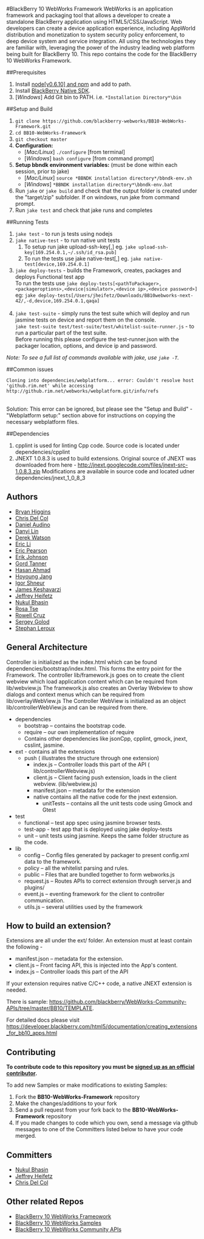 #BlackBerry 10 WebWorks Framework
WebWorks is an application framework and packaging tool that allows a developer to create a standalone BlackBerry application using HTML5/CSS/JavaScript.  Web developers can create a device application experience, including AppWorld distribution and monetization to system security policy enforcement, to deep device system and service integration. All using the technologies they are familiar with, leveraging the power of the industry leading web platform being built for BlackBerry 10.
This repo contains the code for the BlackBerry 10 WebWorks Framework.

##Prerequisites
1. Install [node[v0.6.10] and npm](http://nodejs.org/dist/v0.6.10/) and add to path.
2. Install [BlackBerry Native SDK](https://bdsc.webapps.blackberry.com/native/).
3. [*Windows*] Add Git bin to PATH. i.e. `*Installation Directory*\bin`

##Setup and Build
1. `git clone https://github.com/blackberry-webworks/BB10-WebWorks-Framework.git`
2. `cd BB10-WebWorks-Framework`
3. `git checkout master`
4. **Configuration:**
    - [*Mac/Linux*] `./configure` [from terminal]
    - [*Windows*] `bash configure` [from command prompt]
5. **Setup bbndk environment variables:** (must be done within each session, prior to jake)
    - [*Mac/Linux*] `source *BBNDK installation directory*/bbndk-env.sh`
    - [*Windows*] `*BBNDK installation directory*\bbndk-env.bat`
6. Run `jake` or `jake build` and check that the output folder is created under the "target/zip" subfolder. If on windows, run jake from command prompt.
8. Run `jake test` and check that jake runs and completes

##Running Tests
1. `jake test`  - to run js tests using nodejs
2. `jake native-test` - to run native unit tests
    1. To setup run jake upload-ssh-key[<IP>,<ssh public key location>] eg. `jake upload-ssh-key[169.254.0.1,~/.ssh/id_rsa.pub]`
    2. To run the tests use jake native-test[<device or simulator>,<IP>] eg. `jake native-test[device,169.254.0.1]`
3. `jake deploy-tests` - builds the Framework, creates, packages and deploys Functional test app<br />
       To run the tests use `jake deploy-tests[<pathToPackager>,<packageroptions>,<device|simulator>,<device ip>,<device password>]`<br />
       eg: `jake deploy-tests[/Users/jheifetz/Downloads/BB10webworks-next-42/,-d,device,169.254.0.1,qaqa]`<br /><br />
4. `jake test-suite` - simply runs the test suite which will deploy and run jasmine tests on device and report them on the console. <br/>
   `jake test-suite test/test-suite/test/whitelist-suite-runner.js` - to run a particular part of the test suite. <br/>
    Before running this please configure the test-runner.json with the packager location, options, and device ip and password. <br/>

*Note: To see a full list of commands available with jake, use `jake -T`.*

##Common issues
 ```
Cloning into dependencies/webplatform... error: Couldn't resolve host 'github.rim.net' while accessing
http://github.rim.net/webworks/webplatform.git/info/refs
```
<br />
Solution: This error can be ignored, but please see the "Setup and Build" - "Webplatform setup:" section above for instructions on copying the necessary webplatform files.

##Dependencies
1. cpplint is used for linting Cpp code. Source code is located under dependencies/cpplint
2. JNEXT 1.0.8.3 is used to build extensions.
Original source of JNEXT was downloaded from here - http://jnext.googlecode.com/files/jnext-src-1.0.8.3.zip
Modifications are available in source code and located udner dependencies/jnext_1_0_8_3

## Authors
* [Bryan Higgins](http://github.com/bryanhiggins)
* [Chris Del Col](http://github.com/cdelcol)
* [Daniel Audino](http://github.com/danielaudino)
* [Danyi Lin](http://github.com/dylin)
* [Derek Watson](http://github.com/derek-watson)
* [Eric Li](http://github.com/ericleili)
* [Eric Pearson](http://github.com/pagey)
* [Erik Johnson](http://github.com/erikj54)
* [Gord Tanner](http://github.com/gtanner)
* [Hasan Ahmad](http://github.com/haahmad)
* [Hoyoung Jang](http://github.com/hoyoungjang)
* [Igor Shneur](http://github.com/ishneur)
* [James Keshavarzi](http://github.com/jkeshavarzi)
* [Jeffrey Heifetz](http://github.com/jeffheifetz)
* [Nukul Bhasin](http://github.com/nukulb)
* [Rosa Tse](http://github.com/rwmtse)
* [Rowell Cruz](http://github.com/rcruz)
* [Sergey Golod](http://github.com/tohman)
* [Stephan Leroux](http://github.com/sleroux)

## General Architecture
Controller is initialized as the index.html which can be found dependencies/bootstrap/index.html. This forms the entry point for the Framework.
The controller lib/framework.js goes on to create the client webview which load application content which can be required from lib/webview.js
The framework.js also creates an Overlay Webview to show dialogs and context menus which can be required from lib/overlayWebView.js
The Controller WebView is initialized as an object lib/controllerWebView.js and can be required from there.

- dependencies
    - bootstrap – contains the bootstrap code.
    - require – our own implementation of require
    - Contains other dependencies like jsonCpp, cpplint, gmock, jnext, csslint, jasmine.
- ext -  contains all the extensions
    - push ( illustrates the structure through one extension)
        - index.js – Controller loads this part of the API ( lib/controllerWebview.js)
        - client.js – Client facing push extension, loads in the client webview. (lib/webview.js)
        - manifest.json – metadata for the extension
        - native  contains all the native code for the jnext extension.
            - unitTests – contains all the unit tests code using Gmock and Gtest
- test
    - functional – test app spec using jasmine browser tests.
    - test-app  - test app that is deployed using jake deploy-tests
    - unit – unit tests using jasmine. Keeps the same folder structure as the code.
- lib
    - config – Config files generated by packager to present config.xml data to the framework.
    - policy – all the whitelist parsing and rules.
    - public – Files that are bundled together to form webworks.js
    - request.js – Routes APIs to correct extension through server.js and plugins/
    - event.js – eventing framework for the client to controller communication.
    - utils.js – several utilities used by the framework


## How to build an extension?

Extensions are all under the ext/ folder. An extension must at least contain the following -
* manifest.json – metadata for the extension.
* client.js – Front facing API, this is injected into the App's content.
* index.js – Controller loads this part of the API

If your extension requires native C/C++ code, a native JNEXT extension is needed.

There is sample:  https://github.com/blackberry/WebWorks-Community-APIs/tree/master/BB10/TEMPLATE.

For detailed docs please visit
https://developer.blackberry.com/html5/documentation/creating_extensions_for_bb10_apps.html


## Contributing
**To contribute code to this repository you must be [signed up as an official contributor](http://blackberry.github.com/howToContribute.html).**

To add new Samples or make modifications to existing Samples:

1. Fork the **BB10-WebWorks-Framework** repository
2. Make the changes/additions to your fork
3. Send a pull request from your fork back to the **BB10-WebWorks-Framework** repository
4. If you made changes to code which you own, send a message via github messages to one of the Committers listed below to have your code merged.

## Committers
* [Nukul Bhasin](http://github.com/nukulb)
* [Jeffrey Heifetz](http://github.com/jeffheifetz)
* [Chris Del Col](http://github.com/cdelcol)

## Other related Repos
 * [BlackBerry 10 WebWorks Frameowork](https://github.com/blackberry/BB10-WebWorks-Framework)
 * [BlackBerry 10 WebWorks Samples](https://github.com/blackberry/BB10-WebWorks-Samples)
 * [BlackBerry 10 WebWorks Community APIs](https://github.com/blackberry/WebWorks-Community-APIs/tree/master/BB10)
